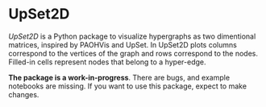 # UpSet2D

*UpSet2D* is a Python package to visualize hypergraphs as two dimentional matrices, inspired by PAOHVis and UpSet. In UpSet2D plots columns correspond to the vertices of the graph and rows correspond to the nodes. Filled-in cells represent nodes that belong to a hyper-edge.

**The package is a work-in-progress**. There are bugs, and example notebooks are missing. If you want to use this package, expect to make changes.

